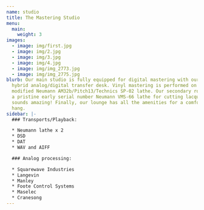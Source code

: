 ```yaml
---
name: studio
title: The Mastering Studio
menu:
  main:
    weight: 3
images:
  - image: img/first.jpg
  - image: img/2.jpg
  - image: img/3.jpg
  - image: img/4.jpg
  - image: img/img_2773.jpg
  - image: img/img_2775.jpg
blurb: Our main studio is fully equipped for digital mastering with our custom
  hybrid analog/digital transfer desk. Vinyl mastering is performed on our
  modified Neumann AM32b/Pitch13/Technics SP-02 lathe. Our secondary room hosts
  a pristine early serial number Neumann VMS-66 lathe for cutting lacquers...it
  sounds amazing! Finally, our lounge has all the amenities for a comfortable
  hang.
sidebar: |-
  ### Transports/Playback:

  * Neumann lathe x 2
  * DSD
  * DAT
  * WAV and AIFF

  ### Analog processing:

  * Squarewave Industries
  * Langevin
  * Manley
  * Foote Control Systems
  * Maselec
  * Cranesong
---
```

